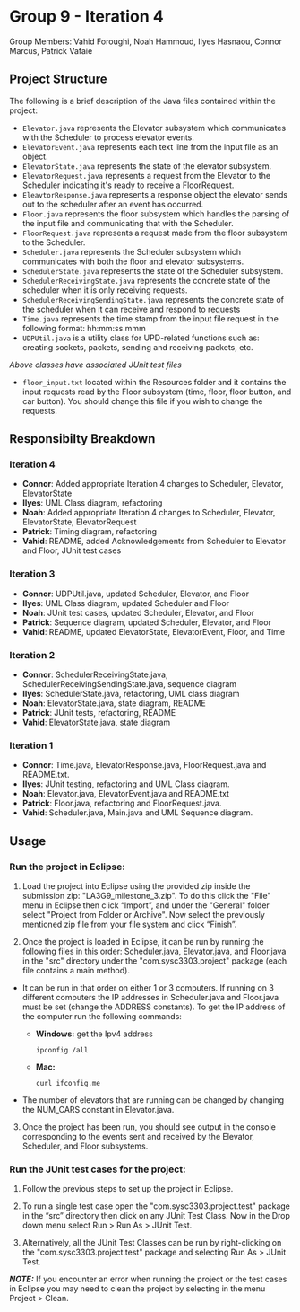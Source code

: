 # Group 9 - Iteration 4
Group Members: Vahid Foroughi, Noah Hammoud, Ilyes Hasnaou, Connor Marcus, Patrick Vafaie 

## Project Structure 
The following is a brief description of the Java files contained within the project:
- `Elevator.java` represents the Elevator subsystem which communicates with the Scheduler to process elevator events.
- `ElevatorEvent.java` represents each text line from the input file as an object.
- `ElevatorState.java` represents the state of the elevator subsystem.
- `ElevatorRequest.java` represents a request from the Elevator to the Scheduler indicating it's ready to receive a FloorRequest. 
- `EleavtorResponse.java` represents a response object the elevator sends out to the scheduler after an event has occurred.
- `Floor.java` represents the floor subsystem which handles the parsing of the input file and communicating that with the Scheduler.
- `FloorRequest.java` represents a request made from the floor subsystem to the Scheduler.
- `Scheduler.java` represents the Scheduler subsystem which communicates with both the floor and elevator subsystems.
- `SchedulerState.java` represents the state of the Scheduler subsystem.
- `SchedulerReceivingState.java` represents the concrete state of the scheduler when it is only receiving requests.
- `SchedulerReceivingSendingState.java` represents the concrete state of the scheduler when it can receive and respond to requests
- `Time.java` represents the time stamp from the input file request in the following format: hh:mm:ss.mmm
- `UDPUtil.java` is a utility class for UPD-related functions such as: creating sockets, packets, sending and receiving packets, etc.

*Above classes have associated JUnit test files*

- `floor_input.txt` located within the Resources folder and it contains the input requests read by the Floor subsystem (time, floor, floor button, and car button). You should change this file if you wish to change the requests.

## Responsibilty Breakdown

### Iteration 4
- **Connor**: Added appropriate Iteration 4 changes to Scheduler, Elevator, ElevatorState
- **Ilyes**: UML Class diagram, refactoring
- **Noah**: Added appropriate Iteration 4 changes to Scheduler, Elevator, ElevatorState, ElevatorRequest
- **Patrick**: Timing diagram, refactoring
- **Vahid**: README, added Acknowledgements from Scheduler to Elevator and Floor, JUnit test cases

### Iteration 3
- **Connor**: UDPUtil.java, updated Scheduler, Elevator, and Floor
- **Ilyes**: UML Class diagram, updated Scheduler and Floor
- **Noah**: JUnit test cases, updated Scheduler, Elevator, and Floor
- **Patrick**: Sequence diagram, updated Scheduler, Elevator, and Floor
- **Vahid**: README, updated ElevatorState, ElevatorEvent, Floor, and Time

### Iteration 2
- **Connor**: SchedulerReceivingState.java, SchedulerReceivingSendingState.java, sequence diagram
- **Ilyes**: SchedulerState.java, refactoring, UML class diagram
- **Noah**: ElevatorState.java, state diagram, README
- **Patrick**: JUnit tests, refactoring, README
- **Vahid**: ElevatorState.java, state diagram

### Iteration 1
- **Connor**: Time.java, ElevatorResponse.java, FloorRequest.java and README.txt.
- **Ilyes**: JUnit testing, refactoring and UML Class diagram.
- **Noah**: Elevator.java, ElevatorEvent.java and README.txt
- **Patrick**: Floor.java, refactoring and FloorRequest.java.
- **Vahid**: Scheduler.java, Main.java and UML Sequence diagram.

## Usage 

### Run the project in Eclipse:

1. Load the project into Eclipse using the provided zip inside the submission zip: "LA3G9_milestone_3.zip". To do this click the "File" menu in Eclipse then click “Import”, and under the "General" folder select "Project from Folder or Archive". Now select the previously mentioned zip file from your file system and click “Finish”.

2. Once the project is loaded in Eclipse, it can be run by running the following files in this order: Scheduler.java, Elevator.java, and Floor.java in the "src" directory under the "com.sysc3303.project" package (each file contains a main method).

- It can be run in that order on either 1 or 3 computers. If running on 3 different computers the IP addresses in Scheduler.java and Floor.java must be set (change the ADDRESS constants). To get the IP address of the computer run the following commands:

  - **Windows:** get the Ipv4 address
    ```
    ipconfig /all 
    ```
  - **Mac:**
    ```
    curl ifconfig.me
    ```
- The number of elevators that are running can be changed by changing the NUM_CARS constant in Elevator.java.

3. Once the project has been run, you should see output in the console corresponding to the events sent and received by the Elevator, Scheduler, and Floor subsystems.

### Run the JUnit test cases for the project:

1. Follow the previous steps to set up the project in Eclipse.

2. To run a single test case open the "com.sysc3303.project.test" package in the “src” directory then click on any JUnit Test Class. Now in the Drop down menu select Run > Run As > JUnit Test.

3. Alternatively, all the JUnit Test Classes can be run by right-clicking on the "com.sysc3303.project.test" package and selecting Run As > JUnit Test.

***NOTE:*** If you encounter an error when running the project or the test cases in Eclipse you may need to clean the project by selecting in the menu Project > Clean.
